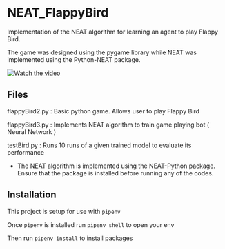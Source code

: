# NEAT_FlappyBird

Implementation of the NEAT algorithm for learning an agent to play Flappy Bird.

The game was designed using the pygame library while NEAT was implemented using the Python-NEAT package.

[![Watch the video](https://i.ibb.co/NFrx7dK/NEAT.png)](https://www.youtube.com/watch?v=Nv1oohAwkeo)

## Files

flappyBird2.py : Basic python game. Allows user to play Flappy Bird

flappyBird3.py : Implements NEAT algorithm to train game playing bot ( Neural Network )

testBird.py : Runs 10 runs of a given trained model to evaluate its performance

* The NEAT algorithm is implemented using the NEAT-Python package. Ensure that the package is installed before running any of the codes.

## Installation

This project is setup for use with `pipenv`

Once `pipenv` is installed run `pipenv shell` to open your env

Then run `pipenv install` to install packages